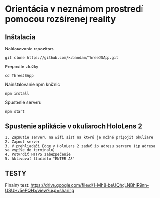 # Orientácia v neznámom prostredí pomocou rozšírenej reality 

## Inštalacia

Naklonovanie repozitara

    git clone https://github.com/kubandam/ThreeJSApp.git

Prepnutie zložky

    cd ThreeJSApp

Nainštalovanie npm knižnic

    npm install
   
Spustenie serveru

    npm start

## Spustenie aplikácie v okuliaroch HoloLens 2

    1. Zapnutie serveru na wifi sieť na ktorú je možné pripojiť okuliare
    2. Zapnuť server
    3. V prehliadači Edge v HoloLens 2 zadať ip adresu serveru (ip adresa sa vypíše do terminalu)
    4. Potvrdiť HTTPS zabezpečenie
    5. Aktivovať tlačidlo "ENTER AR"

## TESTY
Finalny test: https://drive.google.com/file/d/1-Mh8-beUQhqLNBhIR9nn-USUHv5ePQHx/view?usp=sharing
